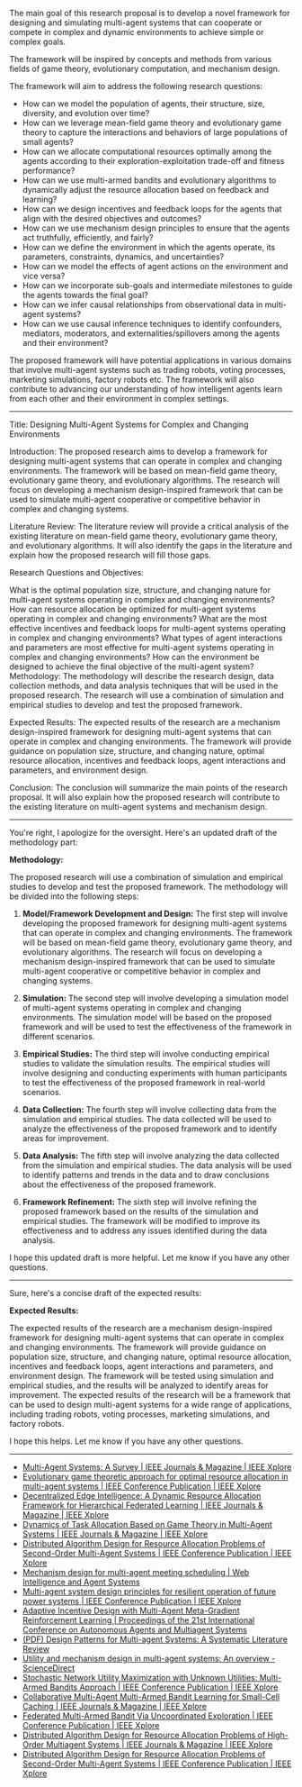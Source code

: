The main goal of this research proposal is to develop a novel framework for designing and simulating multi-agent systems that can cooperate or compete in complex and dynamic environments to achieve simple or complex goals. 

The framework will be inspired by concepts and methods from various fields of game theory, evolutionary computation, and mechanism design. 

The framework will aim to address the following research questions:
- How can we model the population of agents, their structure, size, diversity, and evolution over time? 
- How can we leverage mean-field game theory and evolutionary game theory to capture the interactions and behaviors of large populations of small agents?
- How can we allocate computational resources optimally among the agents according to their exploration-exploitation trade-off and fitness performance? 
- How can we use multi-armed bandits and evolutionary algorithms to dynamically adjust the resource allocation based on feedback and learning?
- How can we design incentives and feedback loops for the agents that align with the desired objectives and outcomes? 
- How can we use mechanism design principles to ensure that the agents act truthfully, efficiently, and fairly?
- How can we define the environment in which the agents operate, its parameters, constraints, dynamics, and uncertainties? 
- How can we model the effects of agent actions on the environment and vice versa? 
- How can we incorporate sub-goals and intermediate milestones to guide the agents towards the final goal?
- How can we infer causal relationships from observational data in multi-agent systems? 
- How can we use causal inference techniques to identify confounders, mediators, moderators, and externalities/spillovers among the agents and their environment?

The proposed framework will have potential applications in various domains that involve multi-agent systems such as trading robots, voting processes, marketing simulations, factory robots etc. The framework will also contribute to advancing our understanding of how intelligent agents learn from each other and their environment in complex settings.

---
Title: Designing Multi-Agent Systems for Complex and Changing Environments

Introduction: The proposed research aims to develop a framework for designing multi-agent systems that can operate in complex and changing environments. The framework will be based on mean-field game theory, evolutionary game theory, and evolutionary algorithms. The research will focus on developing a mechanism design-inspired framework that can be used to simulate multi-agent cooperative or competitive behavior in complex and changing systems.

Literature Review: The literature review will provide a critical analysis of the existing literature on mean-field game theory, evolutionary game theory, and evolutionary algorithms. It will also identify the gaps in the literature and explain how the proposed research will fill those gaps.

Research Questions and Objectives:

What is the optimal population size, structure, and changing nature for multi-agent systems operating in complex and changing environments?
How can resource allocation be optimized for multi-agent systems operating in complex and changing environments?
What are the most effective incentives and feedback loops for multi-agent systems operating in complex and changing environments?
What types of agent interactions and parameters are most effective for multi-agent systems operating in complex and changing environments?
How can the environment be designed to achieve the final objective of the multi-agent system?
Methodology: The methodology will describe the research design, data collection methods, and data analysis techniques that will be used in the proposed research. The research will use a combination of simulation and empirical studies to develop and test the proposed framework.

Expected Results: The expected results of the research are a mechanism design-inspired framework for designing multi-agent systems that can operate in complex and changing environments. The framework will provide guidance on population size, structure, and changing nature, optimal resource allocation, incentives and feedback loops, agent interactions and parameters, and environment design.

Conclusion: The conclusion will summarize the main points of the research proposal. It will also explain how the proposed research will contribute to the existing literature on multi-agent systems and mechanism design.

---

You're right, I apologize for the oversight. Here's an updated draft of the methodology part:

**Methodology:**

The proposed research will use a combination of simulation and empirical studies to develop and test the proposed framework. The methodology will be divided into the following steps:

1. **Model/Framework Development and Design:** The first step will involve developing the proposed framework for designing multi-agent systems that can operate in complex and changing environments. The framework will be based on mean-field game theory, evolutionary game theory, and evolutionary algorithms. The research will focus on developing a mechanism design-inspired framework that can be used to simulate multi-agent cooperative or competitive behavior in complex and changing systems.

2. **Simulation:** The second step will involve developing a simulation model of multi-agent systems operating in complex and changing environments. The simulation model will be based on the proposed framework and will be used to test the effectiveness of the framework in different scenarios.

3. **Empirical Studies:** The third step will involve conducting empirical studies to validate the simulation results. The empirical studies will involve designing and conducting experiments with human participants to test the effectiveness of the proposed framework in real-world scenarios.

4. **Data Collection:** The fourth step will involve collecting data from the simulation and empirical studies. The data collected will be used to analyze the effectiveness of the proposed framework and to identify areas for improvement.

5. **Data Analysis:** The fifth step will involve analyzing the data collected from the simulation and empirical studies. The data analysis will be used to identify patterns and trends in the data and to draw conclusions about the effectiveness of the proposed framework.

6. **Framework Refinement:** The sixth step will involve refining the proposed framework based on the results of the simulation and empirical studies. The framework will be modified to improve its effectiveness and to address any issues identified during the data analysis.

I hope this updated draft is more helpful. Let me know if you have any other questions.

---

Sure, here's a concise draft of the expected results:

**Expected Results:**

The expected results of the research are a mechanism design-inspired framework for designing multi-agent systems that can operate in complex and changing environments. The framework will provide guidance on population size, structure, and changing nature, optimal resource allocation, incentives and feedback loops, agent interactions and parameters, and environment design. The framework will be tested using simulation and empirical studies, and the results will be analyzed to identify areas for improvement. The expected results of the research will be a framework that can be used to design multi-agent systems for a wide range of applications, including trading robots, voting processes, marketing simulations, and factory robots.

I hope this helps. Let me know if you have any other questions.

--- 

* [Multi-Agent Systems: A Survey | IEEE Journals & Magazine | IEEE Xplore](https://ieeexplore.ieee.org/document/8352646)
* [Evolutionary game theoretic approach for optimal resource allocation in multi-agent systems | IEEE Conference Publication | IEEE Xplore](https://ieeexplore.ieee.org/document/8243778)
* [Decentralized Edge Intelligence: A Dynamic Resource Allocation Framework for Hierarchical Federated Learning | IEEE Journals & Magazine | IEEE Xplore](https://ieeexplore.ieee.org/document/9479786)
* [Dynamics of Task Allocation Based on Game Theory in Multi-Agent Systems | IEEE Journals & Magazine | IEEE Xplore](https://ieeexplore.ieee.org/document/8477033)
* [Distributed Algorithm Design for Resource Allocation Problems of Second-Order Multi-Agent Systems | IEEE Conference Publication | IEEE Xplore](https://ieeexplore.ieee.org/document/9901830)
* [Mechanism design for multi-agent meeting scheduling | Web Intelligence and Agent Systems](https://dl.acm.org/doi/abs/10.5555/1239776.1239781)
* [Multi-agent system design principles for resilient operation of future power systems | IEEE Conference Publication | IEEE Xplore](https://ieeexplore.ieee.org/document/6957041)
* [Adaptive Incentive Design with Multi-Agent Meta-Gradient Reinforcement Learning | Proceedings of the 21st International Conference on Autonomous Agents and Multiagent Systems](https://dl.acm.org/doi/10.5555/3535850.3536010)
* [(PDF) Design Patterns for Multi-agent Systems: A Systematic Literature Review](https://www.researchgate.net/publication/289338062_Design_Patterns_for_Multi-agent_Systems_A_Systematic_Literature_Review)
* [Utility and mechanism design in multi-agent systems: An overview - ScienceDirect](https://www.sciencedirect.com/science/article/pii/S1367578822000062)
* [Stochastic Network Utility Maximization with Unknown Utilities: Multi-Armed Bandits Approach | IEEE Conference Publication | IEEE Xplore](https://ieeexplore.ieee.org/document/9155234)
* [Collaborative Multi-Agent Multi-Armed Bandit Learning for Small-Cell Caching | IEEE Journals & Magazine | IEEE Xplore](https://ieeexplore.ieee.org/document/8964583)
* [Federated Multi-Armed Bandit Via Uncoordinated Exploration | IEEE Conference Publication | IEEE Xplore](https://ieeexplore.ieee.org/document/9747833)
* [Distributed Algorithm Design for Resource Allocation Problems of High-Order Multiagent Systems | IEEE Journals & Magazine | IEEE Xplore](https://ieeexplore.ieee.org/document/9199095)
* [Distributed Algorithm Design for Resource Allocation Problems of Second-Order Multi-Agent Systems | IEEE Conference Publication | IEEE Xplore](https://ieeexplore.ieee.org/document/9901830)